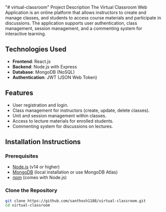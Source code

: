 "# virtual-classroom" 
Project Description
The Virtual Classroom Web Application is an online platform that allows instructors to create and manage classes, and students to access course materials and participate in discussions. The application supports user authentication, class management, session management, and a commenting system for interactive learning.

## Technologies Used
- **Frontend**: React.js
- **Backend**: Node.js with Express
- **Database**: MongoDB (NoSQL)
- **Authentication**: JWT (JSON Web Token)

## Features
- User registration and login.
- Class management for instructors (create, update, delete classes).
- Unit and session management within classes.
- Access to lecture materials for enrolled students.
- Commenting system for discussions on lectures.

## Installation Instructions

### Prerequisites
- [Node.js](https://nodejs.org/) (v14 or higher)
- [MongoDB](https://www.mongodb.com/try/download/community) (local installation or use MongoDB Atlas)
- [npm](https://www.npmjs.com/) (comes with Node.js)

### Clone the Repository
```bash
git clone https://github.com/santhosh1188/virtual-classroom.git
cd virtual-classroom

